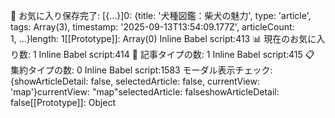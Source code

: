 💾 お気に入り保存完了: [{…}]0: {title: '犬種図鑑：柴犬の魅力', type: 'article', tags: Array(3), timestamp: '2025-09-13T13:54:09.177Z', articleCount: 1, …}length: 1[[Prototype]]: Array(0)
Inline Babel script:413 📊 現在のお気に入り数: 1
Inline Babel script:414 📝 記事タイプの数: 1
Inline Babel script:415 📋 集約タイプの数: 0
Inline Babel script:1583 モーダル表示チェック: {showArticleDetail: false, selectedArticle: false, currentView: 'map'}currentView: "map"selectedArticle: falseshowArticleDetail: false[[Prototype]]: Object